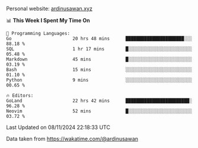 Personal website: [ardinusawan.xyz](https://ardinusawan.xyz)

<!--START_SECTION:waka-->
📊 **This Week I Spent My Time On** 

```text
💬 Programming Languages: 
Go                       20 hrs 48 mins      ██████████████████████░░░   88.18 % 
SQL                      1 hr 17 mins        █░░░░░░░░░░░░░░░░░░░░░░░░   05.48 % 
Markdown                 45 mins             █░░░░░░░░░░░░░░░░░░░░░░░░   03.19 % 
Bash                     15 mins             ░░░░░░░░░░░░░░░░░░░░░░░░░   01.10 % 
Python                   9 mins              ░░░░░░░░░░░░░░░░░░░░░░░░░   00.65 % 

🔥 Editors: 
GoLand                   22 hrs 42 mins      ████████████████████████░   96.28 % 
Neovim                   52 mins             █░░░░░░░░░░░░░░░░░░░░░░░░   03.72 % 
```


 Last Updated on 08/11/2024 22:18:33 UTC
<!--END_SECTION:waka-->
Data taken from https://wakatime.com/@ardinusawan
